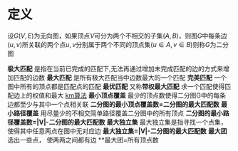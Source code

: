 # 定义
设$G(V,E)$为无向图，如果顶点$V$可分为两个不相交的子集$(A,B)$，则图$G$中每条边$(u,v)$所关联的两个点$u,v$分别属于两个不同的顶点集$(u \in A, v \in B)$则称$G$为二分图

**极大匹配** 是指在当前已完成的匹配下,无法再通过增加未完成匹配的边的方式来增加匹配的边数
**最大匹配** 是所有极大匹配当中边数最大的一个匹配
**完美匹配** 一个图中所有的顶点都是匹配点的匹配
**最优匹配** 又称**带权最大匹配** 求一个匹配使得匹配边上的权值和最大 [km算法](https://blog.csdn.net/weixin_43093481/article/details/84558029)
**最小顶点覆盖** 最少的顶点数使得二分图G中的每条边都至少与其中一个点相关联 **二分图的最小顶点覆盖数=二分图的最大匹配数**
**最小路径覆盖** 用尽量少的不相交简单路径覆盖二分图中的所有顶点 **二分图的最小路径覆盖数=|V|-二分图的最大匹配数**
**最大独立集** 最大独立集是指寻找一个点集，使得其中任意两点在图中无对应边 **最大独立集=|V|-二分图的最大匹配数**
**最大团**  选出一些点， 使两两之间都有边 **最大团=所有顶点数